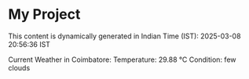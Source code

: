 # My Project

This content is dynamically generated in Indian Time (IST): 2025-03-08 20:56:36 IST


Current Weather in Coimbatore:
Temperature: 29.88 °C
Condition: few clouds
